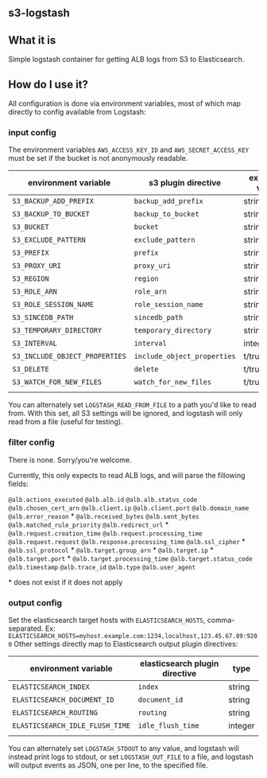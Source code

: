 s3-logstash
-----------

## What it is ##
Simple logstash container for getting ALB logs from S3 to Elasticsearch.

## How do I use it? ##

All configuration is done via environment variables, most of which map directly
to config available from Logstash:

### input config ###

The environment variables `AWS_ACCESS_KEY_ID` and `AWS_SECRET_ACCESS_KEY` must be set
if the bucket is not anonymously readable.

| environment variable            |  s3 plugin directive         | expected value  |   
|---------------------------------|------------------------------|-----------------|
| `S3_BACKUP_ADD_PREFIX`          | `backup_add_prefix`          | string          |
| `S3_BACKUP_TO_BUCKET`           | `backup_to_bucket`           | string          |
| `S3_BUCKET`                     | `bucket`                     | string          |
| `S3_EXCLUDE_PATTERN`            | `exclude_pattern`            | string          |
| `S3_PREFIX`                     | `prefix`                     | string          |
| `S3_PROXY_URI`                  | `proxy_uri`                  | string          |
| `S3_REGION`                     | `region`                     | string          |
| `S3_ROLE_ARN`                   | `role_arn`                   | string          |
| `S3_ROLE_SESSION_NAME`          | `role_session_name`          | string          |
| `S3_SINCEDB_PATH`               | `sincedb_path`               | string          |
| `S3_TEMPORARY_DIRECTORY`        | `temporary_directory`        | string          |
| `S3_INTERVAL`                   | `interval`                   | integer         |
| `S3_INCLUDE_OBJECT_PROPERTIES`  | `include_object_properties`  | t/true/f/false  |
| `S3_DELETE`                     | `delete`                     | t/true/f/false  |
| `S3_WATCH_FOR_NEW_FILES`        | `watch_for_new_files`        | t/true/f/false  |
|                                 |                              |                 |

You can alternately set `LOGSTASH_READ_FROM_FILE` to a path you'd like to read from. With this
set, all S3 settings will be ignored, and logstash will only read from a file (useful for testing).

### filter config ###

There is none. Sorry/you're welcome. 

Currently, this only expects to read ALB logs, and will parse the fillowing fields:

`@alb.actions_executed`
`@alb.alb.id`
`@alb.alb.status_code`
`@alb.chosen_cert_arn`
`@alb.client.ip`
`@alb.client.port`
`@alb.domain_name`
`@alb.error_reason` \*
`@alb.received_bytes`
`@alb.sent_bytes`
`@alb.matched_rule_priority`
`@alb.redirect_url` \*
`@alb.request.creation_time`
`@alb.request.processing_time`
`@alb.request.request`
`@alb.response.processing_time`
`@alb.ssl_cipher` \*
`@alb.ssl_protocol` \*
`@alb.target.group_arn` \*
`@alb.target.ip` \*
`@alb.target.port` \*
`@alb.target.processing_time`
`@alb.target.status_code`
`@alb.timestamp`
`@alb.trace_id`
`@alb.type`
`@alb.user_agent`

\* does not exist if it does not apply

### output config ###

Set the elasticsearch target hosts with `ELASTICSEARCH_HOSTS`, comma-separated. Ex: `ELASTICSEARCH_HOSTS=myhost.example.com:1234,localhost,123.45.67.89:9200`
Other settings directly map to Elasticsearch output plugin directives:

| environment variable            | elasticsearch plugin directive  | type          |
|---------------------------------|---------------------------------|---------------|
| `ELASTICSEARCH_INDEX`           | `index`                         | string        |
| `ELASTICSEARCH_DOCUMENT_ID`     | `document_id`                   | string        |
| `ELASTICSEARCH_ROUTING`         | `routing`                       | string        |
| `ELASTICSEARCH_IDLE_FLUSH_TIME` | `idle_flush_time`               | integer       |
|                                 |                                 |               |

You can alternately set `LOGSTASH_STDOUT` to any value, and logstash will instead print logs to stdout,
or set `LOGSTASH_OUT_FILE` to a file, and logstash will output events as JSON, one per line, to the
specified file.
